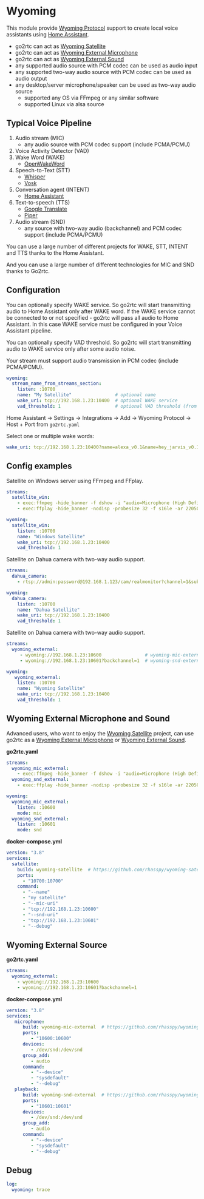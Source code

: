 # Wyoming

This module provide [Wyoming Protocol](https://www.home-assistant.io/integrations/wyoming/) support to create local voice assistants using [Home Assistant](https://www.home-assistant.io/).

- go2rtc can act as [Wyoming Satellite](https://github.com/rhasspy/wyoming-satellite)
- go2rtc can act as [Wyoming External Microphone](https://github.com/rhasspy/wyoming-mic-external)
- go2rtc can act as [Wyoming External Sound](https://github.com/rhasspy/wyoming-snd-external)
- any supported audio source with PCM codec can be used as audio input
- any supported two-way audio source with PCM codec can be used as audio output
- any desktop/server microphone/speaker can be used as two-way audio source
  - supported any OS via FFmpeg or any similar software
  - supported Linux via alsa source

## Typical Voice Pipeline

1. Audio stream (MIC)
   - any audio source with PCM codec support (include PCMA/PCMU)
2. Voice Activity Detector (VAD)
3. Wake Word (WAKE)
   - [OpenWakeWord](https://www.home-assistant.io/voice_control/create_wake_word/)
4. Speech-to-Text (STT)
   - [Whisper](https://github.com/home-assistant/addons/blob/master/whisper/README.md) 
   - [Vosk](https://github.com/rhasspy/hassio-addons/blob/master/vosk/README.md)
5. Conversation agent (INTENT)
   - [Home Assistant](https://www.home-assistant.io/integrations/conversation/)
6. Text-to-speech (TTS)
   - [Google Translate](https://www.home-assistant.io/integrations/google_translate/)
   - [Piper](https://github.com/home-assistant/addons/blob/master/piper/README.md)
7. Audio stream (SND)
   - any source with two-way audio (backchannel) and PCM codec support (include PCMA/PCMU)

You can use a large number of different projects for WAKE, STT, INTENT and TTS thanks to the Home Assistant.

And you can use a large number of different technologies for MIC and SND thanks to Go2rtc.

## Configuration

You can optionally specify WAKE service. So go2rtc will start transmitting audio to Home Assistant only after WAKE word. If the WAKE service cannot be connected to or not specified - go2rtc will pass all audio to Home Assistant. In this case WAKE service must be configured in your Voice Assistant pipeline.

You can optionally specify VAD threshold. So go2rtc will start transmitting audio to WAKE service only after some audio noise.

Your stream must support audio transmission in PCM codec (include PCMA/PCMU).

```yaml
wyoming:
  stream_name_from_streams_section:
    listen: :10700 
    name: "My Satellite"                # optional name
    wake_uri: tcp://192.168.1.23:10400  # optional WAKE service
    vad_threshold: 1                    # optional VAD threshold (from 0.1 to 3.5)
```

Home Assistant -> Settings -> Integrations -> Add -> Wyoming Protocol -> Host + Port from `go2rtc.yaml`

Select one or multiple wake words:
```yaml
wake_uri: tcp://192.168.1.23:10400?name=alexa_v0.1&name=hey_jarvis_v0.1&name=hey_mycroft_v0.1&name=hey_rhasspy_v0.1&name=ok_nabu_v0.1
```

## Config examples

Satellite on Windows server using FFmpeg and FFplay.

```yaml
streams:
  satellite_win:
    - exec:ffmpeg -hide_banner -f dshow -i "audio=Microphone (High Definition Audio Device)" -c pcm_s16le -ar 16000 -ac 1 -f wav -
    - exec:ffplay -hide_banner -nodisp -probesize 32 -f s16le -ar 22050 -#backchannel=1#audio=s16le/22050

wyoming:
  satellite_win:
    listen: :10700
    name: "Windows Satellite"
    wake_uri: tcp://192.168.1.23:10400
    vad_threshold: 1
```

Satellite on Dahua camera with two-way audio support.

```yaml
streams:
  dahua_camera:
    - rtsp://admin:password@192.168.1.123/cam/realmonitor?channel=1&subtype=1&unicast=true&proto=Onvif

wyoming:
  dahua_camera:
    listen: :10700
    name: "Dahua Satellite"
    wake_uri: tcp://192.168.1.23:10400
    vad_threshold: 1
```

Satellite on Dahua camera with two-way audio support.

```yaml
streams:
  wyoming_external:
     - wyoming://192.168.1.23:10600                # wyoming-mic-external
     - wyoming://192.168.1.23:10601?backchannel=1  # wyoming-snd-external

wyoming:
   wyoming_external:
    listen: :10700
    name: "Wyoming Satellite"
    wake_uri: tcp://192.168.1.23:10400
    vad_threshold: 1
```

## Wyoming External Microphone and Sound

Advanced users, who want to enjoy the [Wyoming Satellite](https://github.com/rhasspy/wyoming-satellite) project, can use go2rtc as a [Wyoming External Microphone](https://github.com/rhasspy/wyoming-mic-external) or [Wyoming External Sound](https://github.com/rhasspy/wyoming-snd-external).

**go2rtc.yaml**

```yaml
streams:
  wyoming_mic_external:
    - exec:ffmpeg -hide_banner -f dshow -i "audio=Microphone (High Definition Audio Device)" -c pcm_s16le -ar 16000 -ac 1 -f wav -
  wyoming_snd_external:
    - exec:ffplay -hide_banner -nodisp -probesize 32 -f s16le -ar 22050 -#backchannel=1#audio=s16le/22050

wyoming:
  wyoming_mic_external:
    listen: :10600
    mode: mic
  wyoming_snd_external:
    listen: :10601
    mode: snd
```

**docker-compose.yml**

```yaml
version: "3.8"
services:
  satellite:
    build: wyoming-satellite  # https://github.com/rhasspy/wyoming-satellite
    ports:
      - "10700:10700"
    command:
      - "--name"
      - "my satellite"
      - "--mic-uri"
      - "tcp://192.168.1.23:10600"
      - "--snd-uri"
      - "tcp://192.168.1.23:10601"
      - "--debug"
```

## Wyoming External Source

**go2rtc.yaml**

```yaml
streams:
  wyoming_external:
    - wyoming://192.168.1.23:10600
    - wyoming://192.168.1.23:10601?backchannel=1
```

**docker-compose.yml**

```yaml
version: "3.8"
services:
   microphone:
      build: wyoming-mic-external  # https://github.com/rhasspy/wyoming-mic-external
      ports:
         - "10600:10600"
      devices:
         - /dev/snd:/dev/snd
      group_add:
         - audio
      command:
         - "--device"
         - "sysdefault"
         - "--debug"
   playback:
      build: wyoming-snd-external  # https://github.com/rhasspy/wyoming-snd-external
      ports:
         - "10601:10601"
      devices:
         - /dev/snd:/dev/snd
      group_add:
         - audio
      command:
         - "--device"
         - "sysdefault"
         - "--debug"
```

## Debug

```yaml
log:
  wyoming: trace
```
